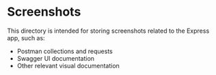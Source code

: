 # Screenshots

This directory is intended for storing screenshots related to the Express app, such as:

-   Postman collections and requests
-   Swagger UI documentation
-   Other relevant visual documentation
